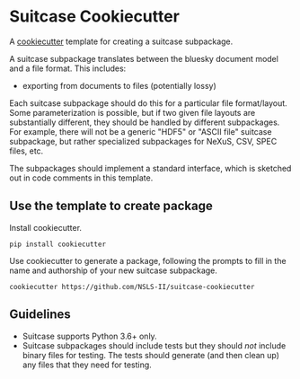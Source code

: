 # Suitcase Cookiecutter

A [cookiecutter](https://github.com/audreyr/cookiecutter) template for creating
a suitcase subpackage.

A suitcase subpackage translates between the bluesky document model and a file
format. This includes:

* exporting from documents to files (potentially lossy)

Each suitcase subpackage should do this for a particular file format/layout.
Some parameterization is possible, but if two given file layouts are
substantially different, they should be handled by different subpackages.
For example, there will not be a generic "HDF5" or "ASCII file" suitcase
subpackage, but rather specialized subpackages for NeXuS, CSV, SPEC files, etc.

The subpackages should implement a standard interface, which is sketched out in
code comments in this template.

## Use the template to create package

Install cookiecutter.

```
pip install cookiecutter
```

Use cookiecutter to generate a package, following the prompts to fill in the
name and authorship of your new suitcase subpackage.

```
cookiecutter https://github.com/NSLS-II/suitcase-cookiecutter
```

## Guidelines

* Suitcase supports Python 3.6+ only.
* Suitcase subpackages should include tests but they should *not* include binary
  files for testing. The tests should generate (and then clean up) any files
  that they need for testing.
